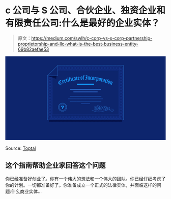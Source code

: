 # c 公司与 S 公司、合伙企业、独资企业和有限责任公司:什么是最好的企业实体？

> 原文：<https://medium.com/swlh/c-corp-vs-s-corp-partnership-proprietorship-and-llc-what-is-the-best-business-entity-69b82aefae53>

![](img/a30af2fd3c10b8453583b337abab748a.png)

Source: [Toptal](https://www.toptal.com/finance/interim-cfos/c-corp-vs-s-corp)

## 这个指南帮助企业家回答这个问题

你已经准备好创业了。你有一个伟大的想法和一个伟大的团队。你已经仔细考虑了你的计划。一切都准备好了。你准备成立一个正式的法律实体，并面临这样的问题:什么商业实体…